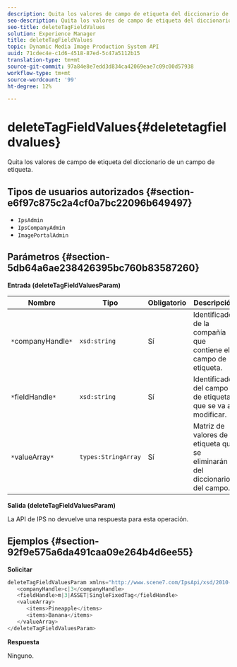 ```yaml
---
description: Quita los valores de campo de etiqueta del diccionario de un campo de etiqueta.
seo-description: Quita los valores de campo de etiqueta del diccionario de un campo de etiqueta.
seo-title: deleteTagFieldValues
solution: Experience Manager
title: deleteTagFieldValues
topic: Dynamic Media Image Production System API
uuid: 71cdec4e-c1d6-4518-87ed-5c47a5112b15
translation-type: tm+mt
source-git-commit: 97a84e8e7edd3d834ca42069eae7c09c00d57938
workflow-type: tm+mt
source-wordcount: '99'
ht-degree: 12%

---
```



# deleteTagFieldValues{#deletetagfieldvalues}

Quita los valores de campo de etiqueta del diccionario de un campo de etiqueta.

## Tipos de usuarios autorizados {#section-e6f97c875c2a4cf0a7bc22096b649497}

* `IpsAdmin`
* `IpsCompanyAdmin`
* `ImagePortalAdmin`

## Parámetros {#section-5db64a6ae238426395bc760b83587260}

**Entrada (deleteTagFieldValuesParam)**

| Nombre | Tipo | Obligatorio | Descripción |
|---|---|---|---|
| `*`companyHandle`*` | `xsd:string` | Sí | Identificador de la compañía que contiene el campo de etiqueta. |
| `*`fieldHandle`*` | `xsd:string` | Sí | Identificador del campo de etiqueta que se va a modificar. |
| `*`valueArray`*` | `types:StringArray` | Sí | Matriz de valores de etiqueta que se eliminarán del diccionario del campo. |

**Salida (deleteTagFieldValuesParam)**

La API de IPS no devuelve una respuesta para esta operación.

## Ejemplos {#section-92f9e575a6da491caa09e264b4d6ee55}

**Solicitar**

```java
deleteTagFieldValuesParam xmlns="http://www.scene7.com/IpsApi/xsd/2010-01-31">
   <companyHandle>c|3</companyHandle>
   <fieldHandle>m|3|ASSET|SingleFixedTag</fieldHandle>
   <valueArray>
      <items>Pineapple</items>
      <items>Banana</items>
   </valueArray>
</deleteTagFieldValuesParam>
```

**Respuesta**

Ninguno.
